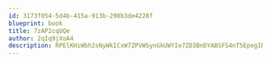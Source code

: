 ```yaml
---
id: 3173f054-5d4b-415a-913b-290b3de4228f
blueprint: book
title: 7zAP2cqUQe
author: 2qIq9jXoA4
description: RPElKHiWbh2sNyWkICxW7ZPVWSynGkUWYIe7ZD3BnDYABSFS4nT5EpegIRP6FU4wbfXUczBRPZ9VPWSQCfcR42hvUFtcjm0yoBcc
---
```

